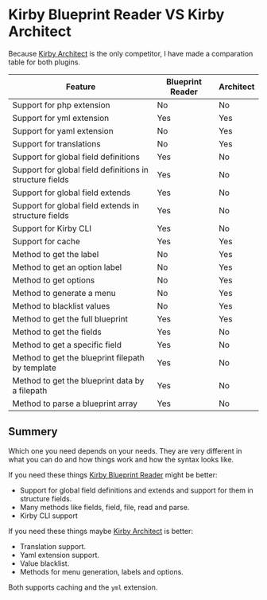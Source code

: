 # Kirby Blueprint Reader VS Kirby Architect

Because [Kirby Architect](https://github.com/AugustMiller/kirby-architect) is the only competitor, I have made a comparation table for both plugins.

| Feature                                                  | Blueprint Reader | Architect           
| -------------------------------------------------------- | ---------------- | ---------
| Support for php extension                                | No               | No
| Support for yml extension                                | Yes              | Yes
| Support for yaml extension                               | No               | Yes
| Support for translations                                 | No               | Yes
| Support for global field definitions                     | Yes              | No
| Support for global field definitions in structure fields | Yes              | No
| Support for global field extends                         | Yes              | No
| Support for global field extends in structure fields     | Yes              | No
| Support for Kirby CLI                                    | Yes              | No
| Support for cache                                        | Yes              | Yes
| Method to get the label                                  | No               | Yes
| Method to get an option label                            | No               | Yes
| Method to get options                                    | No               | Yes
| Method to generate a menu                                | No               | Yes
| Method to blacklist values                               | No               | Yes
| Method to get the full blueprint                         | Yes              | Yes
| Method to get the fields                                 | Yes              | No
| Method to get a specific field                           | Yes              | No
| Method to get the blueprint filepath by template         | Yes              | No
| Method to get the blueprint data by a filepath           | Yes              | No
| Method to parse a blueprint array                        | Yes              | No

## Summery

Which one you need depends on your needs. They are very different in what you can do and how things work and how the syntax looks like.

If you need these things [Kirby Blueprint Reader]() might be better:

- Support for global field definitions and extends and support for them in structure fields.
- Many methods like fields, field, file, read and parse.
- Kirby CLI support

If you need these things maybe [Kirby Architect](https://github.com/AugustMiller/kirby-architect) is better:

- Translation support.
- Yaml extension support.
- Value blacklist.
- Methods for menu generation, labels and options.

Both supports caching and the `yml` extension.